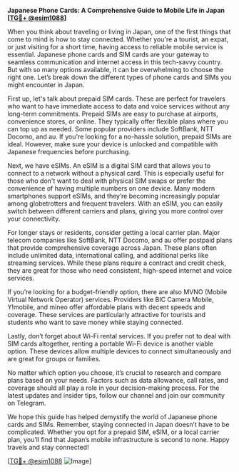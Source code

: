 **Japanese Phone Cards: A Comprehensive Guide to Mobile Life in Japan [[TG💪+ @esim1088](https://t.me/s/esim1088)]**

When you think about traveling or living in Japan, one of the first things that come to mind is how to stay connected. Whether you're a tourist, an expat, or just visiting for a short time, having access to reliable mobile service is essential. Japanese phone cards and SIM cards are your gateway to seamless communication and internet access in this tech-savvy country. But with so many options available, it can be overwhelming to choose the right one. Let’s break down the different types of phone cards and SIMs you might encounter in Japan.

First up, let's talk about prepaid SIM cards. These are perfect for travelers who want to have immediate access to data and voice services without any long-term commitments. Prepaid SIMs are easy to purchase at airports, convenience stores, or online. They typically offer flexible plans where you can top up as needed. Some popular providers include SoftBank, NTT Docomo, and au. If you're looking for a no-hassle solution, prepaid SIMs are ideal. However, make sure your device is unlocked and compatible with Japanese frequencies before purchasing.

Next, we have eSIMs. An eSIM is a digital SIM card that allows you to connect to a network without a physical card. This is especially useful for those who don't want to deal with physical SIM swaps or prefer the convenience of having multiple numbers on one device. Many modern smartphones support eSIMs, and they’re becoming increasingly popular among globetrotters and frequent travelers. With an eSIM, you can easily switch between different carriers and plans, giving you more control over your connectivity.

For longer stays or residents, consider getting a local carrier plan. Major telecom companies like SoftBank, NTT Docomo, and au offer postpaid plans that provide comprehensive coverage across Japan. These plans often include unlimited data, international calling, and additional perks like streaming services. While these plans require a contract and credit check, they are great for those who need consistent, high-speed internet and voice services.

If you’re looking for a budget-friendly option, there are also MVNO (Mobile Virtual Network Operator) services. Providers like BIC Camera Mobile, Y!mobile, and mineo offer affordable plans with decent speeds and coverage. These services are particularly attractive for tourists and students who want to save money while staying connected.

Lastly, don’t forget about Wi-Fi rental services. If you prefer not to deal with SIM cards altogether, renting a portable Wi-Fi device is another viable option. These devices allow multiple devices to connect simultaneously and are great for groups or families.

No matter which option you choose, it’s crucial to research and compare plans based on your needs. Factors such as data allowance, call rates, and coverage should all play a role in your decision-making process. For the latest updates and insider tips, follow our channel and join our community on Telegram. 

We hope this guide has helped demystify the world of Japanese phone cards and SIMs. Remember, staying connected in Japan doesn’t have to be complicated. Whether you opt for a prepaid SIM, eSIM, or a local carrier plan, you’ll find that Japan’s mobile infrastructure is second to none. Happy travels and stay connected! 

[[TG💪+ @esim1088](https://t.me/s/esim1088) ![Image](https://i.postimg.cc/Y0z9fWf4/image.png)]
